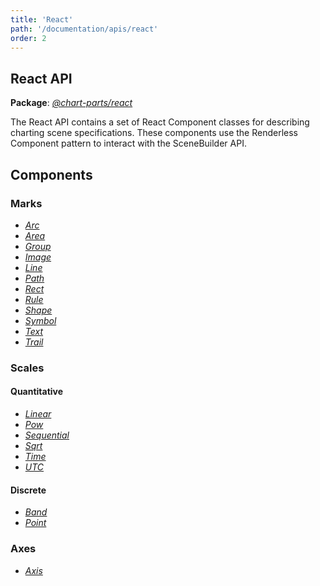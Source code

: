 ```yaml
---
title: 'React'
path: '/documentation/apis/react'
order: 2
---
```


## React API

**Package**: [_@chart-parts/react_](/chart-parts/apidocs/client/react/index.html)

The React API contains a set of React Component classes for describing charting scene specifications.
These components use the Renderless Component pattern to interact with the SceneBuilder API.

## Components

### Marks

- [_Arc_](/chart-parts/apidocs/client/react/modules/_marks_arc_.html)
- [_Area_](/chart-parts/apidocs/client/react/modules/_marks_area_.html)
- [_Group_](/chart-parts/apidocs/client/react/modules/_marks_group_.html)
- [_Image_](/chart-parts/apidocs/client/react/modules/_marks_image_.html)
- [_Line_](/chart-parts/apidocs/client/react/modules/_marks_line_.html)
- [_Path_](/chart-parts/apidocs/client/react/modules/_marks_path_.html)
- [_Rect_](/chart-parts/apidocs/client/react/modules/_marks_rect_.html)
- [_Rule_](/chart-parts/apidocs/client/react/modules/_marks_rule_.html)
- [_Shape_](/chart-parts/apidocs/client/react/modules/_marks_shape_.html)
- [_Symbol_](/chart-parts/apidocs/client/react/modules/_marks_symbol_.html)
- [_Text_](/chart-parts/apidocs/client/react/modules/_marks_text_.html)
- [_Trail_](/chart-parts/apidocs/client/react/modules/_marks_trail_.html)

### Scales

#### Quantitative

- [_Linear_](/chart-parts/apidocs/client/react/modules/_scales_quantitative_linearscale_.html)
- [_Pow_](/chart-parts/apidocs/client/react/modules/_scales_quantitative_powscale_.html)
- [_Sequential_](/chart-parts/apidocs/client/react/modules/_scales_quantitative_sequentialscale_.html)
- [_Sqrt_](/chart-parts/apidocs/client/react/modules/_scales_quantitative_sqrtscale_.html)
- [_Time_](/chart-parts/apidocs/client/react/modules/_scales_quantitative_timescale_.html)
- [_UTC_](/chart-parts/apidocs/client/react/modules/_scales_quantitative_utcscale_.html)

#### Discrete

- [_Band_](/chart-parts/apidocs/client/react/modules/_scales_discrete_bandscale_.html)
- [_Point_](/chart-parts/apidocs/client/react/modules/_scales_discrete_pointscale_.html)

### Axes

- [_Axis_](/chart-parts/apidocs/client/react/modules/_axis_.html)
